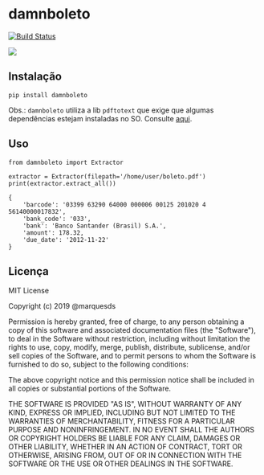 # damnboleto

[![Build Status](https://travis-ci.org/marquesds/damnboleto.svg?branch=master)](https://travis-ci.org/marquesds/damnboleto)

<img src="https://i.imgflip.com/1mj0kf.jpg">

## Instalação

```
pip install damnboleto
```

Obs.: `damnboleto` utiliza a lib `pdftotext` que exige que algumas dependências estejam instaladas no SO. Consulte [aqui](https://github.com/jalan/pdftotext#os-dependencies).

## Uso

```
from damnboleto import Extractor

extractor = Extractor(filepath='/home/user/boleto.pdf')
print(extractor.extract_all())

{
    'barcode': '03399 63290 64000 000006 00125 201020 4 56140000017832',
    'bank_code': '033',
    'bank': 'Banco Santander (Brasil) S.A.',
    'amount': 178.32,
    'due_date': '2012-11-22'
}
```


## Licença

MIT License

Copyright (c) 2019 @marquesds

Permission is hereby granted, free of charge, to any person obtaining a copy
of this software and associated documentation files (the "Software"), to deal
in the Software without restriction, including without limitation the rights
to use, copy, modify, merge, publish, distribute, sublicense, and/or sell
copies of the Software, and to permit persons to whom the Software is
furnished to do so, subject to the following conditions:

The above copyright notice and this permission notice shall be included in all
copies or substantial portions of the Software.

THE SOFTWARE IS PROVIDED "AS IS", WITHOUT WARRANTY OF ANY KIND, EXPRESS OR
IMPLIED, INCLUDING BUT NOT LIMITED TO THE WARRANTIES OF MERCHANTABILITY,
FITNESS FOR A PARTICULAR PURPOSE AND NONINFRINGEMENT. IN NO EVENT SHALL THE
AUTHORS OR COPYRIGHT HOLDERS BE LIABLE FOR ANY CLAIM, DAMAGES OR OTHER
LIABILITY, WHETHER IN AN ACTION OF CONTRACT, TORT OR OTHERWISE, ARISING FROM,
OUT OF OR IN CONNECTION WITH THE SOFTWARE OR THE USE OR OTHER DEALINGS IN THE
SOFTWARE.
